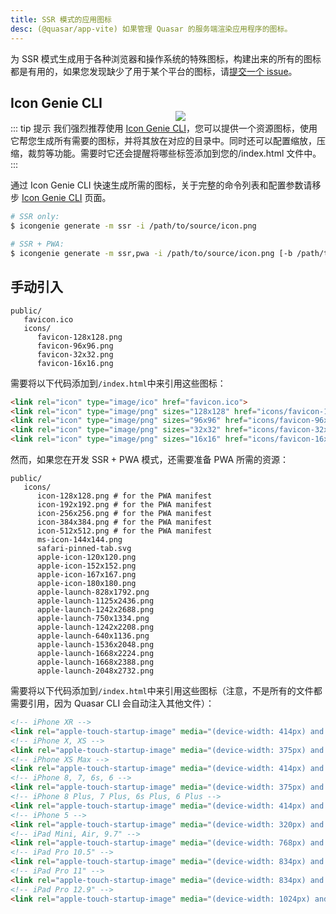 ```yaml
---
title: SSR 模式的应用图标
desc: (@quasar/app-vite) 如果管理 Quasar 的服务端渲染应用程序的图标。
---
```


为 SSR 模式生成用于各种浏览器和操作系统的特殊图标，构建出来的所有的图标都是有用的，如果您发现缺少了用于某个平台的图标，请[提交一个 issue](https://github.com/quasarframework/quasar/issues)。


<img src="https://cdn.quasar.dev/img/iconfactory.png" style="float:right;max-width:15%;min-width:240px;padding-top:40px" />

## Icon Genie CLI

::: tip 提示
我们强烈推荐使用 [Icon Genie CLI](/icongenie/introduction)，您可以提供一个资源图标，使用它帮您生成所有需要的图标，并将其放在对应的目录中。同时还可以配置缩放，压缩，裁剪等功能。需要时它还会提醒将哪些标签添加到您的/index.html 文件中。
:::

通过 Icon Genie CLI 快速生成所需的图标，关于完整的命令列表和配置参数请移步 [Icon Genie CLI](/icongenie/command-list) 页面。

```bash
# SSR only:
$ icongenie generate -m ssr -i /path/to/source/icon.png

# SSR + PWA:
$ icongenie generate -m ssr,pwa -i /path/to/source/icon.png [-b /path/to/background.png]
```

## 手动引入

```
public/
   favicon.ico
   icons/
      favicon-128x128.png
      favicon-96x96.png
      favicon-32x32.png
      favicon-16x16.png
```

需要将以下代码添加到`/index.html`中来引用这些图标：

```html
<link rel="icon" type="image/ico" href="favicon.ico">
<link rel="icon" type="image/png" sizes="128x128" href="icons/favicon-128x128.png">
<link rel="icon" type="image/png" sizes="96x96" href="icons/favicon-96x96.png">
<link rel="icon" type="image/png" sizes="32x32" href="icons/favicon-32x32.png">
<link rel="icon" type="image/png" sizes="16x16" href="icons/favicon-16x16.png">
```

然而，如果您在开发 SSR + PWA 模式，还需要准备 PWA 所需的资源：
```
public/
   icons/
      icon-128x128.png # for the PWA manifest
      icon-192x192.png # for the PWA manifest
      icon-256x256.png # for the PWA manifest
      icon-384x384.png # for the PWA manifest
      icon-512x512.png # for the PWA manifest
      ms-icon-144x144.png
      safari-pinned-tab.svg
      apple-icon-120x120.png
      apple-icon-152x152.png
      apple-icon-167x167.png
      apple-icon-180x180.png
      apple-launch-828x1792.png
      apple-launch-1125x2436.png
      apple-launch-1242x2688.png
      apple-launch-750x1334.png
      apple-launch-1242x2208.png
      apple-launch-640x1136.png
      apple-launch-1536x2048.png
      apple-launch-1668x2224.png
      apple-launch-1668x2388.png
      apple-launch-2048x2732.png
```

需要将以下代码添加到`/index.html`中来引用这些图标（注意，不是所有的文件都需要引用，因为 Quasar CLI 会自动注入其他文件）：

```html
<!-- iPhone XR -->
<link rel="apple-touch-startup-image" media="(device-width: 414px) and (device-height: 896px) and (-webkit-device-pixel-ratio: 2)" href="icons/apple-launch-828x1792.png">
<!-- iPhone X, XS -->
<link rel="apple-touch-startup-image" media="(device-width: 375px) and (device-height: 812px) and (-webkit-device-pixel-ratio: 3)" href="icons/apple-launch-1125x2436.png">
<!-- iPhone XS Max -->
<link rel="apple-touch-startup-image" media="(device-width: 414px) and (device-height: 896px) and (-webkit-device-pixel-ratio: 3)" href="icons/apple-launch-1242x2688.png">
<!-- iPhone 8, 7, 6s, 6 -->
<link rel="apple-touch-startup-image" media="(device-width: 375px) and (device-height: 667px) and (-webkit-device-pixel-ratio: 2)" href="icons/apple-launch-750x1334.png">
<!-- iPhone 8 Plus, 7 Plus, 6s Plus, 6 Plus -->
<link rel="apple-touch-startup-image" media="(device-width: 414px) and (device-height: 736px) and (-webkit-device-pixel-ratio: 3)" href="icons/apple-launch-1242x2208.png">
<!-- iPhone 5 -->
<link rel="apple-touch-startup-image" media="(device-width: 320px) and (device-height: 568px) and (-webkit-device-pixel-ratio: 2)" href="icons/apple-launch-640x1136.png">
<!-- iPad Mini, Air, 9.7" -->
<link rel="apple-touch-startup-image" media="(device-width: 768px) and (device-height: 1024px) and (-webkit-device-pixel-ratio: 2)" href="icons/apple-launch-1536x2048.png">
<!-- iPad Pro 10.5" -->
<link rel="apple-touch-startup-image" media="(device-width: 834px) and (device-height: 1112px) and (-webkit-device-pixel-ratio: 2)" href="icons/apple-launch-1668x2224.png">
<!-- iPad Pro 11" -->
<link rel="apple-touch-startup-image" media="(device-width: 834px) and (device-height: 1194px) and (-webkit-device-pixel-ratio: 2)" href="icons/apple-launch-1668x2388.png">
<!-- iPad Pro 12.9" -->
<link rel="apple-touch-startup-image" media="(device-width: 1024px) and (device-height: 1366px) and (-webkit-device-pixel-ratio: 2)" href="icons/apple-launch-2048x2732.png">
```
